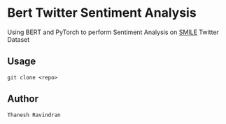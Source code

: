# Bert Twitter Sentiment Analysis
Using BERT and PyTorch to perform Sentiment Analysis on [SMILE](https://figshare.com/articles/dataset/smile_annotations_final_csv/3187909) Twitter Dataset

## Usage
```
git clone <repo>
```

## Author
```
Thanesh Ravindran
```